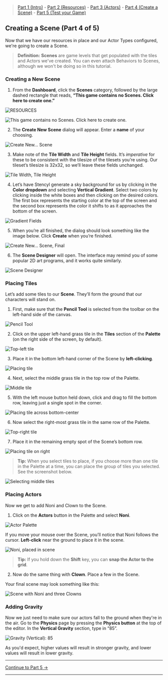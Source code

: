 > [Part 1 (Intro)](https://www.stencyl.com/help/viewArticle/143/) - [Part 2  (Resources)](https://www.stencyl.com/help/viewArticle/144/) - [Part 3  (Actors)](https://www.stencyl.com/help/viewArticle/145/) - [Part 4 (Create a Scene)](https://www.stencyl.com/help/viewArticle/146/) - [Part 5 (Test your Game)](https://www.stencyl.com/help/viewArticle/147/)

## Creating a Scene (Part 4 of 5)
Now that we have our resources in place and our Actor Types configured, we're going to create a Scene.

> **Definition:** **Scenes** are game levels that get populated with the tiles and Actors we've created. You can even attach Behaviors to Scenes, although we won't be doing so in this tutorial.

### Creating a New Scene
1) From the **Dashboard**, click the **Scenes** category, followed by the large dashed rectangle that reads, **“This game contains no Scenes. Click here to create one.”**

![RESOURCES](https://raw.githubusercontent.com/Stencyl/stencylpedia/master/crash-course-1/images/crash-course-37.png)

![This game contains no Scenes. Click here to create one.](https://raw.githubusercontent.com/Stencyl/stencylpedia/master/crash-course-1/images/crash-course-38.png)

2) The **Create New Scene** dialog will appear. Enter a **name** of your choosing.

![Create New... Scene](https://raw.githubusercontent.com/Stencyl/stencylpedia/master/crash-course-1/images/crash-course-39.png)

3) Make note of the **Tile Width** and **Tile Height** fields. It’s *imperative* for these to be consistent with the tilesize of the tilesets you’re using. Our tileset’s tilesize is 32x32, so we’ll leave these fields unchanged.

![Tile Width, Tile Height](https://raw.githubusercontent.com/Stencyl/stencylpedia/master/crash-course-1/images/crash-course-40.png)

4) Let’s have Stencyl generate a sky background for us by clicking in the **Color dropdown** and selecting **Vertical Gradient**. Select two colors by clicking inside the white boxes and then clicking on the desired colors. The first box represents the starting color at the top of the screen and the second box represents the color it shifts to as it approaches the bottom of the screen.

![Gradient Fields](https://raw.githubusercontent.com/Stencyl/stencylpedia/master/crash-course-1/images/crash-course-41.png)

5) When you’re all finished, the dialog should look something like the image below. Click **Create** when you’re finished.

![Create New... Scene, Final](https://raw.githubusercontent.com/Stencyl/stencylpedia/master/crash-course-1/images/crash-course-42.png)

6) The **Scene Designer** will open. The interface may remind you of some popular 2D art programs, and it works quite similarly.

![Scene Designer](https://raw.githubusercontent.com/Stencyl/stencylpedia/master/crash-course-1/images/crash-course-43.png)

### Placing Tiles
Let’s add some tiles to our **Scene**. They’ll form the ground that our characters will stand on. 

1) First, make sure that the **Pencil Tool** is selected from the toolbar on the left-hand side of the canvas.

![Pencil Tool](https://raw.githubusercontent.com/Stencyl/stencylpedia/master/crash-course-1/images/crash-course-44.png)

2) Click on the upper left-hand grass tile in the **Tiles** section of the **Palette** (on the right side of the screen, by default).

![Top-left tile](https://raw.githubusercontent.com/Stencyl/stencylpedia/master/crash-course-1/images/crash-course-45.png)

3) Place it in the bottom left-hand corner of the Scene by **left-clicking**.

![Placing tile](https://raw.githubusercontent.com/Stencyl/stencylpedia/master/crash-course-1/images/crash-course-46.png)

4) Next, select the middle grass tile in the top row of the Palette.

![Middle tile](https://raw.githubusercontent.com/Stencyl/stencylpedia/master/crash-course-1/images/crash-course-47.png)

5) With the left mouse button held down, click and drag to fill the bottom row, leaving just a single spot in the corner.

![Placing tile across bottom-center](https://raw.githubusercontent.com/Stencyl/stencylpedia/master/crash-course-1/images/crash-course-48.png)

6) Now select the right-most grass tile in the same row of the Palette.

![Top-right tile](https://raw.githubusercontent.com/Stencyl/stencylpedia/master/crash-course-1/images/crash-course-49.png)

7) Place it in the remaining empty spot of the Scene’s bottom row.

![Placing tile on right](https://raw.githubusercontent.com/Stencyl/stencylpedia/master/crash-course-1/images/crash-course-50.png)

> **Tip:** When you select tiles to place, if you choose more than one tile in the Palette at a time, you can place the group of tiles you selected. See the screenshot below.

![Selecting middle tiles](https://raw.githubusercontent.com/Stencyl/stencylpedia/master/crash-course-1/images/crash-course-51.png)

### Placing Actors
Now we get to add Noni and Clown to the Scene.

1) Click on the **Actors** button in the Palette and select **Noni**.

![Actor Palette](https://raw.githubusercontent.com/Stencyl/stencylpedia/master/crash-course-1/images/crash-course-52.png)

If you move your mouse over the Scene, you’ll notice that Noni follows the cursor. **Left-click** near the ground to place it in the scene.

![Noni, placed in scene](https://raw.githubusercontent.com/Stencyl/stencylpedia/master/crash-course-1/images/crash-course-53.png)

> **Tip:** If you hold down the **Shift** key, you can **snap the Actor to the grid**.

2) Now do the same thing with **Clown**. Place a few in the Scene.

Your final scene may look something like this:

![Scene with Noni and three Clowns](https://raw.githubusercontent.com/Stencyl/stencylpedia/master/crash-course-1/images/crash-course-54.png)

### Adding Gravity
Now we just need to make sure our actors fall to the ground when they're in the air. Go to the **Physics** page by pressing the **Physics button** at the top of the editor. In the **Vertical Gravity** section, type in “85”.

![Gravity (Vertical): 85](https://raw.githubusercontent.com/Stencyl/stencylpedia/master/crash-course-1/images/crash-course-56.png)

As you'd expect, higher values will result in stronger gravity, and lower values will result in lower gravity.

***

<a role="button" class="btn btn-primary btn-lg action-button2" href="https://www.stencyl.com/help/viewArticle/147/">Continue to Part 5 &rarr;</a>

***
